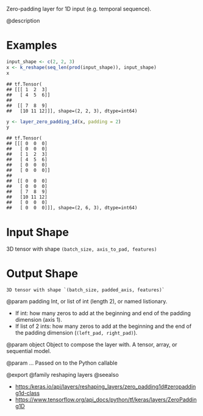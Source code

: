 Zero-padding layer for 1D input (e.g. temporal sequence).

@description

# Examples

```r
input_shape <- c(2, 2, 3)
x <- k_reshape(seq_len(prod(input_shape)), input_shape)
x
```

```
## tf.Tensor(
## [[[ 1  2  3]
##   [ 4  5  6]]
##
##  [[ 7  8  9]
##   [10 11 12]]], shape=(2, 2, 3), dtype=int64)
```

```r
y <- layer_zero_padding_1d(x, padding = 2)
y
```

```
## tf.Tensor(
## [[[ 0  0  0]
##   [ 0  0  0]
##   [ 1  2  3]
##   [ 4  5  6]
##   [ 0  0  0]
##   [ 0  0  0]]
##
##  [[ 0  0  0]
##   [ 0  0  0]
##   [ 7  8  9]
##   [10 11 12]
##   [ 0  0  0]
##   [ 0  0  0]]], shape=(2, 6, 3), dtype=int64)
```

# Input Shape
3D tensor with shape `(batch_size, axis_to_pad, features)`

# Output Shape
    3D tensor with shape `(batch_size, padded_axis, features)`

@param padding
Int, or list of int (length 2), or named listionary.
- If int: how many zeros to add at the beginning and end of
  the padding dimension (axis 1).
- If list of 2 ints: how many zeros to add at the beginning and the
  end of the padding dimension (`(left_pad, right_pad)`).

@param object
Object to compose the layer with. A tensor, array, or sequential model.

@param ...
Passed on to the Python callable

@export
@family reshaping layers
@seealso
+ <https:/keras.io/api/layers/reshaping_layers/zero_padding1d#zeropadding1d-class>
+ <https://www.tensorflow.org/api_docs/python/tf/keras/layers/ZeroPadding1D>

